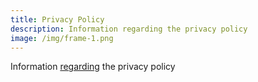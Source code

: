 ```yaml
---
title: Privacy Policy
description: Information regarding the privacy policy
image: /img/frame-1.png
---
```

Information [regarding](https://hellomayuko.com) the privacy policy